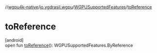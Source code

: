//[wgpu4k-native](../../../index.md)/[io.ygdrasil.wgpu](../index.md)/[WGPUSupportedFeatures](index.md)/[toReference](to-reference.md)

# toReference

[android]\
open fun [toReference](to-reference.md)(): WGPUSupportedFeatures.ByReference